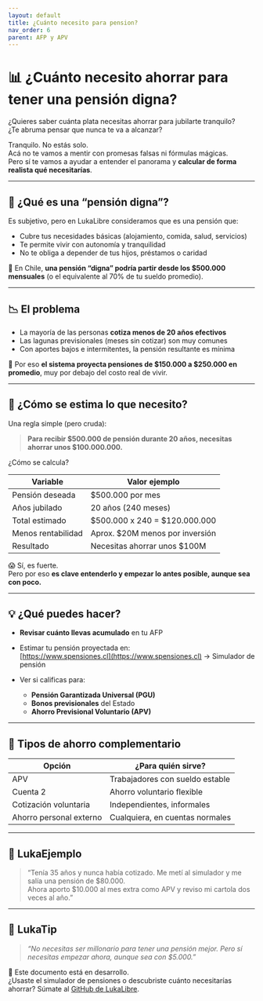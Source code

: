 ```yaml
---
layout: default
title: ¿Cuánto necesito para pension?
nav_order: 6
parent: AFP y APV
---
```


# 📊 ¿Cuánto necesito ahorrar para tener una pensión digna?

¿Quieres saber cuánta plata necesitas ahorrar para jubilarte tranquilo?  
¿Te abruma pensar que nunca te va a alcanzar?

Tranquilo. No estás solo.  
Acá no te vamos a mentir con promesas falsas ni fórmulas mágicas.  
Pero sí te vamos a ayudar a entender el panorama y **calcular de forma realista qué necesitarías**.

---

## 🧠 ¿Qué es una “pensión digna”?

Es subjetivo, pero en LukaLibre consideramos que es una pensión que:

- Cubre tus necesidades básicas (alojamiento, comida, salud, servicios)
- Te permite vivir con autonomía y tranquilidad
- No te obliga a depender de tus hijos, préstamos o caridad

💬 En Chile, **una pensión “digna” podría partir desde los $500.000 mensuales** (o el equivalente al 70% de tu sueldo promedio).

---

## 📉 El problema

- La mayoría de las personas **cotiza menos de 20 años efectivos**
- Las lagunas previsionales (meses sin cotizar) son muy comunes
- Con aportes bajos e intermitentes, la pensión resultante es mínima

📌 Por eso **el sistema proyecta pensiones de $150.000 a $250.000 en promedio**, muy por debajo del costo real de vivir.

---

## 📐 ¿Cómo se estima lo que necesito?

Una regla simple (pero cruda):

> **Para recibir $500.000 de pensión durante 20 años, necesitas ahorrar unos $100.000.000.**

¿Cómo se calcula?

| Variable         | Valor ejemplo                     |
|------------------|------------------------------------|
| Pensión deseada  | $500.000 por mes                   |
| Años jubilado    | 20 años (240 meses)                |
| Total estimado   | $500.000 x 240 = $120.000.000      |
| Menos rentabilidad | Aprox. $20M menos por inversión |
| Resultado        | Necesitas ahorrar unos $100M       |

😱 Sí, es fuerte.  
Pero por eso **es clave entenderlo y empezar lo antes posible, aunque sea con poco.**

---

## 💡 ¿Qué puedes hacer?

- **Revisar cuánto llevas acumulado** en tu AFP  
- Estimar tu pensión proyectada en:  
  [https://www.spensiones.cl](https://www.spensiones.cl) → Simulador de pensión

- Ver si calificas para:
  - **Pensión Garantizada Universal (PGU)**
  - **Bonos previsionales** del Estado
  - **Ahorro Previsional Voluntario (APV)**

---

## 🧮 Tipos de ahorro complementario

| Opción       | ¿Para quién sirve?                    |
|--------------|----------------------------------------|
| APV          | Trabajadores con sueldo estable        |
| Cuenta 2     | Ahorro voluntario flexible             |
| Cotización voluntaria | Independientes, informales         |
| Ahorro personal externo | Cualquiera, en cuentas normales       |

---

## 💬 LukaEjemplo

> “Tenía 35 años y nunca había cotizado. Me metí al simulador y me salía una pensión de $80.000.  
> Ahora aporto $10.000 al mes extra como APV y reviso mi cartola dos veces al año.”

---

## 🧠 LukaTip

> *“No necesitas ser millonario para tener una pensión mejor. Pero sí necesitas empezar ahora, aunque sea con $5.000.”*

📌 Este documento está en desarrollo.  
¿Usaste el simulador de pensiones o descubriste cuánto necesitarías ahorrar? Súmate al [GitHub de LukaLibre](https://github.com/raestrada/lukalibre).
